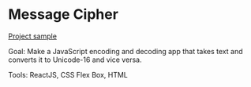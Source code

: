 # Message Cipher

[Project sample](https://codepen.io/SixStringsCoder/pen/RvOEpb?editors=0110)

Goal: Make a JavaScript encoding and decoding app that takes text and converts it to Unicode-16 and vice versa.

Tools: ReactJS, CSS Flex Box, HTML

